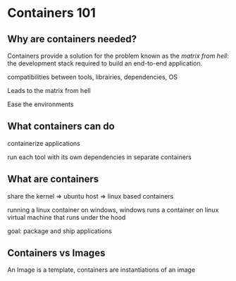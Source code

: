 # Containers 101

## Why are containers needed?

Containers provide a solution for the problem known as the _matrix from hell_: the development stack required to build an end-to-end application.


compatibilities between tools, librairies, dependencies, OS

Leads to the matrix from hell

Ease the environments

## What containers can do

containerize applications

run each tool with its own dependencies in separate containers

## What are containers

share the kernel => ubuntu host => linux based containers

running a linux container on windows, windows runs a container on linux virtual machine that runs under the hood

goal: package and ship applications

## Containers vs Images

An Image is a template, containers are instantiations of an image